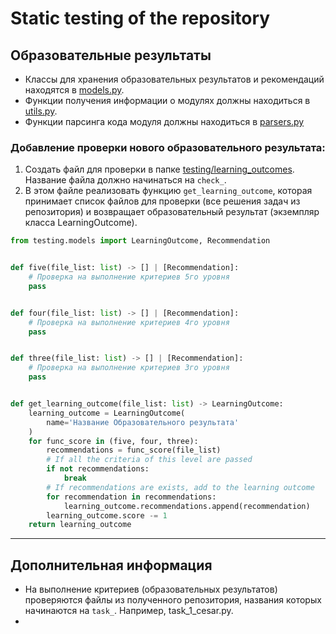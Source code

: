 # Static testing of the repository

## Образовательные результаты

- Классы для хранения образовательных результатов и рекомендаций находятся в [models.py](/testing/models.py).
- Функции получения информации о модулях должны находиться в [utils.py](/testing/utils.py).
- Функции парсинга кода модуля должны находиться в [parsers.py](/testing/parsers.py)

### Добавление проверки нового образовательного результата:

1) Создать файл для проверки в папке [testing/learning_outcomes](testing/learning_outcomes). Название файла должно начинаться на ``check_``.
2) В этом файле реализовать функцию ```get_learning_outcome```, которая принимает список файлов для проверки (все решения задач из репозитория) и возвращает образовательный результат (экземпляр класса LearningOutcome).

```python
from testing.models import LearningOutcome, Recommendation


def five(file_list: list) -> [] | [Recommendation]:
    # Проверка на выполнение критериев 5го уровня
    pass


def four(file_list: list) -> [] | [Recommendation]:
    # Проверка на выполнение критериев 4го уровня
    pass


def three(file_list: list) -> [] | [Recommendation]:
    # Проверка на выполнение критериев 3го уровня
    pass


def get_learning_outcome(file_list: list) -> LearningOutcome:
    learning_outcome = LearningOutcome(
        name='Название Образовательного результата'
    )
    for func_score in (five, four, three):
        recommendations = func_score(file_list)
        # If all the criteria of this level are passed
        if not recommendations:
            break
        # If recommendations are exists, add to the learning outcome
        for recommendation in recommendations:
            learning_outcome.recommendations.append(recommendation)
        learning_outcome.score -= 1
    return learning_outcome
```
---
## Дополнительная информация
- На выполнение критериев (образовательных результатов) проверяются файлы из полученного репозитория, названия которых начинаются на ``task_``. Например, task_1_cesar.py.
- 